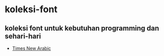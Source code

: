 # koleksi-font
koleksi font untuk kebutuhan programming dan sehari-hari
---
- <a href="Times New Arabic.ttf">Times New Arabic</a>
